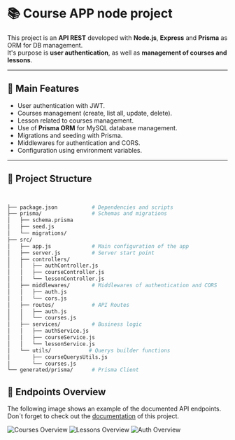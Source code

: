 # 📚 Course APP node project

This project is an **API REST** developed with **Node.js**, **Express** and **Prisma** as ORM for DB management.  
It's purpose is **user authentication**, as well as **management of courses and lessons**.

---

## 🚀 Main Features

- User authentication with JWT.
- Courses management (create, list all, update, delete).
- Lesson related to courses management.
- Use of **Prisma ORM** for MySQL database management.
- Migrations and seeding with Prisma.
- Middlewares for authentication and CORS.
- Configuration using environment variables.

---

## 📂 Project Structure

```bash


├── package.json           # Dependencies and scripts
├── prisma/                # Schemas and migrations 
│   ├── schema.prisma
│   ├── seed.js
│   └── migrations/
├── src/
│   ├── app.js             # Main configuration of the app
│   ├── server.js          # Server start point
│   ├── controllers/       
│   │   ├── authController.js
│   │   ├── courseController.js
│   │   └── lessonController.js
│   ├── middlewares/       # Middlewares of authentication and CORS
│   │   ├── auth.js
│   │   └── cors.js
│   ├── routes/            # API Routes
│   │   ├── auth.js
│   │   └── courses.js
│   ├── services/          # Business logic
│   │   ├── authService.js
│   │   ├── courseService.js
│   │   └── lessonService.js
│   └── utils/            # Querys builder functions
│       ├── courseQuerysUtils.js
│       └── courses.js
└── generated/prisma/      # Prisma Client

```

## 📸 Endpoints Overview

The following image shows an example of the documented API endpoints. Don´t forget to check out the [documentation](https://coursemanagerapp-production.up.railway.app/api-docs/) of this project.

![Courses Overview](https://console.cloudinary.com/app/c-3ed1cd4658e6a73165000b7b18229e/assets/media_library/folders/home/asset/8d5f7bdafa691d93be5829e9923bc273/manage/summary?view_mode=mosaic&context=manage)
![Lessons Overview](https://console.cloudinary.com/app/c-3ed1cd4658e6a73165000b7b18229e/assets/media_library/folders/home/asset/938850aaa6c5d20b8ec5aeb59b931f5d/manage/summary?view_mode=mosaic&context=manage)
![Auth Overview](https://console.cloudinary.com/app/c-3ed1cd4658e6a73165000b7b18229e/assets/media_library/folders/home/asset/978e115016c0e196167b15b800bc5e1c/manage/summary?view_mode=mosaic&context=manage)